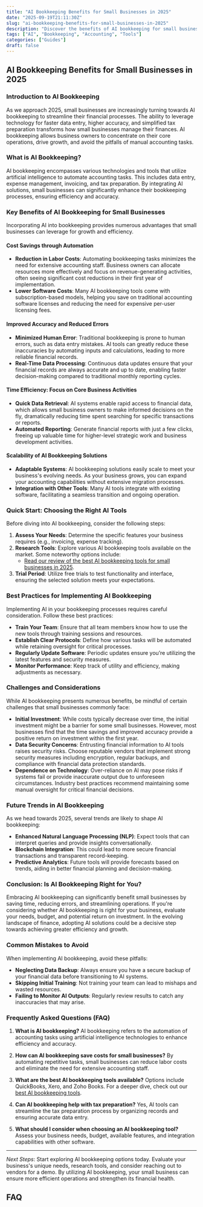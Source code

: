 ```yaml
---
title: "AI Bookkeeping Benefits for Small Businesses in 2025"
date: "2025-09-19T21:11:30Z"
slug: "ai-bookkeeping-benefits-for-small-businesses-in-2025"
description: "Discover the benefits of AI bookkeeping for small businesses and streamline your financial management while saving time and reducing costs."
tags: ["AI", "Bookkeeping", "Accounting", "Tools"]
categories: ["Guides"]
draft: false
---
```


## AI Bookkeeping Benefits for Small Businesses in 2025

### Introduction to AI Bookkeeping

As we approach 2025, small businesses are increasingly turning towards AI bookkeeping to streamline their financial processes. The ability to leverage technology for faster data entry, higher accuracy, and simplified tax preparation transforms how small businesses manage their finances. AI bookkeeping allows business owners to concentrate on their core operations, drive growth, and avoid the pitfalls of manual accounting tasks.

### What is AI Bookkeeping?

AI bookkeeping encompasses various technologies and tools that utilize artificial intelligence to automate accounting tasks. This includes data entry, expense management, invoicing, and tax preparation. By integrating AI solutions, small businesses can significantly enhance their bookkeeping processes, ensuring efficiency and accuracy.

### Key Benefits of AI Bookkeeping for Small Businesses

Incorporating AI into bookkeeping provides numerous advantages that small businesses can leverage for growth and efficiency.

#### Cost Savings through Automation

- **Reduction in Labor Costs**: Automating bookkeeping tasks minimizes the need for extensive accounting staff. Business owners can allocate resources more effectively and focus on revenue-generating activities, often seeing significant cost reductions in their first year of implementation.
- **Lower Software Costs**: Many AI bookkeeping tools come with subscription-based models, helping you save on traditional accounting software licenses and reducing the need for expensive per-user licensing fees. 

#### Improved Accuracy and Reduced Errors

- **Minimized Human Error**: Traditional bookkeeping is prone to human errors, such as data entry mistakes. AI tools can greatly reduce these inaccuracies by automating inputs and calculations, leading to more reliable financial records.
- **Real-Time Data Processing**: Continuous data updates ensure that your financial records are always accurate and up to date, enabling faster decision-making compared to traditional monthly reporting cycles.

#### Time Efficiency: Focus on Core Business Activities

- **Quick Data Retrieval**: AI systems enable rapid access to financial data, which allows small business owners to make informed decisions on the fly, dramatically reducing time spent searching for specific transactions or reports.
- **Automated Reporting**: Generate financial reports with just a few clicks, freeing up valuable time for higher-level strategic work and business development activities.

#### Scalability of AI Bookkeeping Solutions

- **Adaptable Systems**: AI bookkeeping solutions easily scale to meet your business's evolving needs. As your business grows, you can expand your accounting capabilities without extensive migration processes.
- **Integration with Other Tools**: Many AI tools integrate with existing software, facilitating a seamless transition and ongoing operation.

### Quick Start: Choosing the Right AI Tools

Before diving into AI bookkeeping, consider the following steps:

1. **Assess Your Needs**: Determine the specific features your business requires (e.g., invoicing, expense tracking).
2. **Research Tools**: Explore various AI bookkeeping tools available on the market. Some noteworthy options include:
   - [Read our review of the best AI bookkeeping tools for small businesses in 2025](/posts/best-ai-bookkeeping-tools-for-small-businesses-2025/).
3. **Trial Period**: Utilize free trials to test functionality and interface, ensuring the selected solution meets your expectations.

### Best Practices for Implementing AI Bookkeeping

Implementing AI in your bookkeeping processes requires careful consideration. Follow these best practices:

- **Train Your Team**: Ensure that all team members know how to use the new tools through training sessions and resources.
- **Establish Clear Protocols**: Define how various tasks will be automated while retaining oversight for critical processes.
- **Regularly Update Software**: Periodic updates ensure you’re utilizing the latest features and security measures.
- **Monitor Performance**: Keep track of utility and efficiency, making adjustments as necessary.

### Challenges and Considerations

While AI bookkeeping presents numerous benefits, be mindful of certain challenges that small businesses commonly face:

- **Initial Investment**: While costs typically decrease over time, the initial investment might be a barrier for some small businesses. However, most businesses find that the time savings and improved accuracy provide a positive return on investment within the first year.
- **Data Security Concerns**: Entrusting financial information to AI tools raises security risks. Choose reputable vendors that implement strong security measures including encryption, regular backups, and compliance with financial data protection standards.
- **Dependence on Technology**: Over-reliance on AI may pose risks if systems fail or provide inaccurate output due to unforeseen circumstances. Industry best practices recommend maintaining some manual oversight for critical financial decisions.

### Future Trends in AI Bookkeeping

As we head towards 2025, several trends are likely to shape AI bookkeeping:

- **Enhanced Natural Language Processing (NLP)**: Expect tools that can interpret queries and provide insights conversationally.
- **Blockchain Integration**: This could lead to more secure financial transactions and transparent record-keeping.
- **Predictive Analytics**: Future tools will provide forecasts based on trends, aiding in better financial planning and decision-making.

### Conclusion: Is AI Bookkeeping Right for You?

Embracing AI bookkeeping can significantly benefit small businesses by saving time, reducing errors, and streamlining operations. If you're considering whether AI bookkeeping is right for your business, evaluate your needs, budget, and potential return on investment. In the evolving landscape of finance, adopting AI solutions could be a decisive step towards achieving greater efficiency and growth.

### Common Mistakes to Avoid

When implementing AI bookkeeping, avoid these pitfalls:

- **Neglecting Data Backup**: Always ensure you have a secure backup of your financial data before transitioning to AI systems.
- **Skipping Initial Training**: Not training your team can lead to mishaps and wasted resources.
- **Failing to Monitor AI Outputs**: Regularly review results to catch any inaccuracies that may arise.

### Frequently Asked Questions (FAQ)

1. **What is AI bookkeeping?**
   AI bookkeeping refers to the automation of accounting tasks using artificial intelligence technologies to enhance efficiency and accuracy.

2. **How can AI bookkeeping save costs for small businesses?**
   By automating repetitive tasks, small businesses can reduce labor costs and eliminate the need for extensive accounting staff.

3. **What are the best AI bookkeeping tools available?**
   Options include QuickBooks, Xero, and Zoho Books. For a deeper dive, check out our [best AI bookkeeping tools](/posts/best-ai-bookkeeping-tools-for-small-businesses-2025/).

4. **Can AI bookkeeping help with tax preparation?**
   Yes, AI tools can streamline the tax preparation process by organizing records and ensuring accurate data entry.

5. **What should I consider when choosing an AI bookkeeping tool?**
   Assess your business needs, budget, available features, and integration capabilities with other software.

---

*Next Steps*: Start exploring AI bookkeeping options today. Evaluate your business's unique needs, research tools, and consider reaching out to vendors for a demo. By utilizing AI bookkeeping, your small business can ensure more efficient operations and strengthen its financial health.


## FAQ
